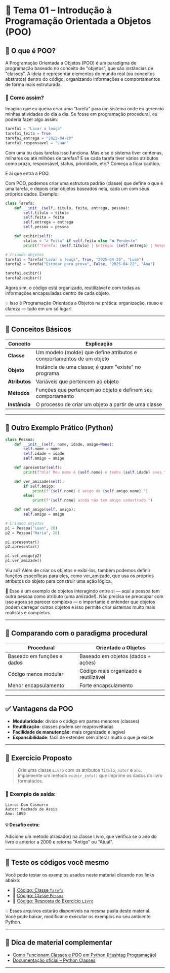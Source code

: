 # 📘 Tema 01 – Introdução à Programação Orientada a Objetos (POO)

## 🧠 O que é POO?

A Programação Orientada a Objetos (POO) é um paradigma de programação baseado no conceito de "objetos", que são instâncias de "classes". A ideia é representar elementos do mundo real (ou conceitos abstratos) dentro do código, organizando informações e comportamentos de forma mais estruturada.

### 🤔 Como assim?

Imagina que eu queira criar uma "tarefa" para um sistema onde eu gerencio minhas atividades do dia a dia. Se fosse em programação procedural, eu poderia fazer algo assim:

```python
tarefa1 = "Lavar a louça"
tarefa1_feita = True
tarefa1_entrega = "2025-04-20"
tarefa1_responsavel = "Luan"
```

Com uma ou duas tarefas isso funciona. Mas e se o sistema tiver centenas, milhares ou até milhões de tarefas? E se cada tarefa tiver vários atributos como prazo, responsável, status, prioridade, etc.? Começa a ficar caótico.

É aí que entra a POO.

Com POO, podemos criar uma estrutura padrão (classe) que define o que é uma tarefa, e depois criar objetos baseados nela, cada um com seus próprios dados. Exemplo:

```python
class Tarefa:
    def __init__(self, titulo, feita, entrega, pessoa):
        self.titulo = titulo
        self.feita = feita
        self.entrega = entrega
        self.pessoa = pessoa

    def exibir(self):
        status = "✔️ Feita" if self.feita else "❌ Pendente"
        print(f"Tarefa: {self.titulo} | Entrega: {self.entrega} | Responsável: {self.pessoa} | Status: {status}")

# Criando objetos
tarefa1 = Tarefa("Lavar a louça", True, "2025-04-20", "Luan")
tarefa2 = Tarefa("Estudar para prova", False, "2025-04-22", "Ana")

tarefa1.exibir()
tarefa2.exibir()
```
Agora sim, o código está organizado, reutilizável e com todas as informações encapsuladas dentro de cada objeto.

💡 Isso é Programação Orientada a Objetos na prática:
organização, reuso e clareza — tudo em um só lugar!

---

## 🧱 Conceitos Básicos

| Conceito     | Explicação                                                                 |
|--------------|----------------------------------------------------------------------------|
| **Classe**   | Um modelo (molde) que define atributos e comportamentos de um objeto       |
| **Objeto**   | Instância de uma classe; é quem "existe" no programa                       |
| **Atributos**| Variáveis que pertencem ao objeto                                          |
| **Métodos**  | Funções que pertencem ao objeto e definem seu comportamento               |
| **Instância**| O processo de criar um objeto a partir de uma classe                      |

---

## 🧮 Outro Exemplo Prático (Python)

```python
class Pessoa:
    def __init__(self, nome, idade, amigo=None):
        self.nome = nome
        self.idade = idade
        self.amigo = amigo

    def apresentar(self):
        print(f"Olá! Meu nome é {self.nome} e tenho {self.idade} anos.")

    def ver_amizade(self):
        if self.amigo:
            print(f"{self.nome} é amigo de {self.amigo.nome}.")
        else:
            print(f"{self.nome} ainda não tem amigo cadastrado.")

    def set_amigo(self, amigo):
        self.amigo = amigo

# Criando objetos
p1 = Pessoa("Luan", 20)
p2 = Pessoa("Maria", 20)

p1.apresentar()
p2.apresentar()

p1.set_amigo(p2)
p1.ver_amizade()
```
Viu só? Além de criar os objetos e exibi-los, também podemos definir funções específicas para eles, como ver_amizade, que usa os próprios atributos do objeto para construir uma ação lógica.

🔁 Esse é um exemplo de objetos interagindo entre si — aqui a pessoa tem outra pessoa como atributo (uma amizade!).
Não precisa se preocupar com isso agora se parecer complexo — o importante é entender que objetos podem carregar outros objetos e isso permite criar sistemas muito mais realistas e completos.

---

## 🧩 Comparando com o paradigma procedural

| Procedural                  | Orientado a Objetos                 |
|----------------------------|-------------------------------------|
| Baseado em funções e dados | Baseado em objetos (dados + ações)  |
| Código menos modular       | Código mais organizado e reutilizável |
| Menor encapsulamento       | Forte encapsulamento                |

---

## ✅ Vantagens da POO

- **Modularidade**: divide o código em partes menores (classes)
- **Reutilização**: classes podem ser reaproveitadas
- **Facilidade de manutenção**: mais organizado e legível
- **Expansibilidade**: fácil de estender sem alterar muito o que já existe

---

## 🧪 Exercício Proposto

> Crie uma classe `Livro` com os atributos `titulo`, `autor` e `ano`.  
> Implemente um método `exibir_info()` que imprime os dados do livro formatados.

### 🧠 Exemplo de saída:
```shell
Livro: Dom Casmurro  
Autor: Machado de Assis  
Ano: 1899
```
#### 💡 Desafio extra:
Adicione um método atrasado() na classe Livro, que verifica se o ano do livro é anterior a 2000
e retorna "Antigo" ou "Atual".

---

## 🧪 Teste os códigos você mesmo

Você pode testar os exemplos usados neste material clicando nos links abaixo:

- 📄 [Código: Classe `Tarefa`](./tarefa.py)
- 📄 [Código: Classe `Pessoa`](./pessoa_amizade.py)
- 📄 [Código: Resposta do Exercício `Livro`](./livro_exercicio.py)

💡 Esses arquivos estarão disponíveis na mesma pasta deste material.  
Você pode baixar, modificar e executar os exemplos no seu ambiente Python.

---

## 🔗 Dica de material complementar

- [Como Funcionam Classes e POO em Python (Hashtag Programação)](https://www.youtube.com/watch?v=97A_Cyyh-eU)
- [Documentação oficial – Python Classes](https://docs.python.org/3/tutorial/classes.html)

---
